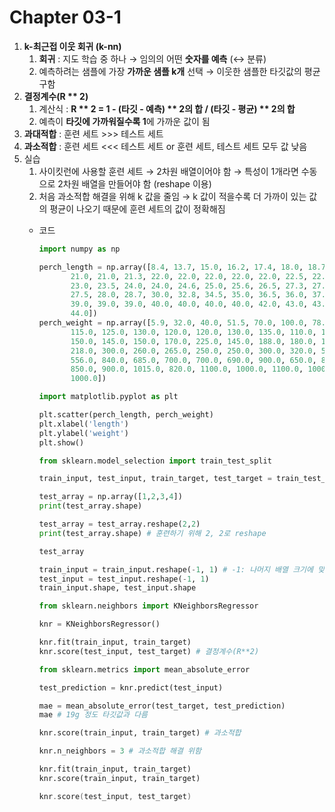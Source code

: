 # Chapter 03-1

1. **k-최근접 이웃 회귀 (k-nn)**
    1. **회귀** : 지도 학습 중 하나 → 임의의 어떤 **숫자를 예측** (↔ 분류)
    2. 예측하려는 샘플에 가장 **가까운 샘플 k개** 선택 → 이웃한 샘플한 타깃값의 평균 구함
2. **결정계수(R ** 2)** 
    1. 계산식 : **R ** 2 = 1 - (타깃 - 예측) ** 2의 합 / (타깃 - 평균) ** 2의 합**
    2. 예측이 **타깃에 가까워질수록 1**에 가까운 값이 됨
3. **과대적합** : 훈련 세트 >>> 테스트 세트
4. **과소적합** : 훈련 세트 <<< 테스트 세트 or 훈련 세트, 테스트 세트 모두 값 낮음
5. 실습
    1. 사이킷런에 사용할 훈련 세트 → 2차원 배열이어야 함 → 특성이 1개라면 수동으로 2차원 배열을 만들어야 함 (reshape 이용)
    2. 처음 과소적합 해결을 위해 k 값을 줄임 → k 값이 적을수록 더 가까이 있는 값의 평균이 나오기 때문에 훈련 세트의 값이 정확해짐
    - 코드
        
        ```python
        import numpy as np
        
        perch_length = np.array([8.4, 13.7, 15.0, 16.2, 17.4, 18.0, 18.7, 19.0, 19.6, 20.0, 21.0,
               21.0, 21.0, 21.3, 22.0, 22.0, 22.0, 22.0, 22.0, 22.5, 22.5, 22.7,
               23.0, 23.5, 24.0, 24.0, 24.6, 25.0, 25.6, 26.5, 27.3, 27.5, 27.5,
               27.5, 28.0, 28.7, 30.0, 32.8, 34.5, 35.0, 36.5, 36.0, 37.0, 37.0,
               39.0, 39.0, 39.0, 40.0, 40.0, 40.0, 40.0, 42.0, 43.0, 43.0, 43.5,
               44.0])
        perch_weight = np.array([5.9, 32.0, 40.0, 51.5, 70.0, 100.0, 78.0, 80.0, 85.0, 85.0, 110.0,
               115.0, 125.0, 130.0, 120.0, 120.0, 130.0, 135.0, 110.0, 130.0,
               150.0, 145.0, 150.0, 170.0, 225.0, 145.0, 188.0, 180.0, 197.0,
               218.0, 300.0, 260.0, 265.0, 250.0, 250.0, 300.0, 320.0, 514.0,
               556.0, 840.0, 685.0, 700.0, 700.0, 690.0, 900.0, 650.0, 820.0,
               850.0, 900.0, 1015.0, 820.0, 1100.0, 1000.0, 1100.0, 1000.0,
               1000.0])
        ```
        
        ```python
        import matplotlib.pyplot as plt
        
        plt.scatter(perch_length, perch_weight)
        plt.xlabel('length')
        plt.ylabel('weight')
        plt.show()
        ```
        
        ```python
        from sklearn.model_selection import train_test_split
        
        train_input, test_input, train_target, test_target = train_test_split(perch_length, perch_weight, random_state=42) # 훈련 세트, 테스트 세트 분리
        ```
        
        ```python
        test_array = np.array([1,2,3,4])
        print(test_array.shape)
        ```
        
        ```python
        test_array = test_array.reshape(2,2)
        print(test_array.shape) # 훈련하기 위해 2, 2로 reshape
        ```
        
        ```python
        test_array
        ```
        
        ```python
        train_input = train_input.reshape(-1, 1) # -1: 나머지 배열 크기에 맞춰라
        test_input = test_input.reshape(-1, 1)
        train_input.shape, test_input.shape
        ```
        
        ```python
        from sklearn.neighbors import KNeighborsRegressor
        
        knr = KNeighborsRegressor()
        
        knr.fit(train_input, train_target)
        knr.score(test_input, test_target) # 결정계수(R**2)
        ```
        
        ```python
        from sklearn.metrics import mean_absolute_error
        
        test_prediction = knr.predict(test_input)
        
        mae = mean_absolute_error(test_target, test_prediction)
        mae # 19g 정도 타깃값과 다름
        ```
        
        ```python
        knr.score(train_input, train_target) # 과소적합
        ```
        
        ```python
        knr.n_neighbors = 3 # 과소적합 해결 위함
        
        knr.fit(train_input, train_target)
        knr.score(train_input, train_target)
        ```
        
        ```cpp
        knr.score(test_input, test_target)
        ```
